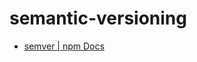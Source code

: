 semantic-versioning
===

- [semver | npm Docs](https://docs.npmjs.com/cli/v7/using-npm/semver#caret-ranges-123-025-004)
